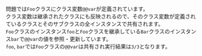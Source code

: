問題では`Foo`クラスにクラス変数`@@var`が定義されています。  
クラス変数は継承されたクラスにも反映されるので、そのクラス変数が定義されているクラスとそのサブクラスの全インスタンスで共有されます。  
`Foo`クラスのインスタンス`foo`と`Foo`クラスを継承している`Bar`クラスのインスタンス`bar`で`@@var`の値を参照・更新しています。  
`foo`, `bar`では`Foo`クラスの`@@var`は共有され実行結果は`3/3`となります。